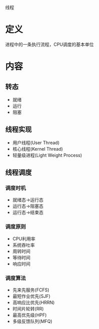 线程

# 定义 #
进程中的一条执行流程，CPU调度的基本单位

# 内容 #
## 转态 ##
  - 就绪
  - 运行
  - 阻塞
## 线程实现 ##
  - 用户线程(User Thread)
  - 核心线程(Kernel Thread)
  - 轻量级进程(Light Weight Process)
## 线程调度 ##
### 调度时机 ###
  - 就绪态->运行态
  - 运行态->阻塞态
  - 运行态->结束态
### 调度原则 ###
  - CPU利用率
  - 系统吞吐率
  - 周转时间
  - 等待时间
  - 响应时间
### 调度算法 ###
  - 先来先服务(FCFS)
  - 最短作业优先(SJF)
  - 高响应比优先(HRRN)
  - 时间片轮转(RR)
  - 最高优先级(HPF)
  - 多级反馈队列(MFQ)
